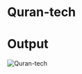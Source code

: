 # Quran-tech

# Output
![Quran-tech](https://user-images.githubusercontent.com/86319780/153820652-fbd48b05-4b43-45b2-ab01-712e57f6038e.jpg)
